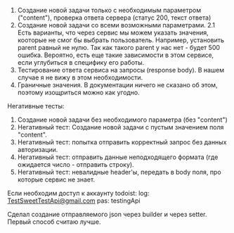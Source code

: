 1. Создание новой задачи только с необходимым параметром ("content"), проверка ответа сервера (статус 200, текст ответа)
2. Создание новой задачи со всеми возможными параметрами.
    2.1 Есть варианты, что через сервис мы можем указать значения, кооторые не смог бы выбрать пользователь.
    Например, установить parent равный не нулю. Так как такого parent у нас нет - будет 500 ошибка.
    Вероятно, есть еще такие зависимости в этом сервисе, если углубиться в специфику его работы.
3. Тестирование ответа сервиса на запросы (response body). В нашем случае я не вижу в этом необходимости.
4. Граничные значения. В документации ничего не сказано об этом, поэтому изощриться можно как угодно.

Негативные тесты:
1. Создание новой задачи без необходимого параметра (без "content")
2. Негативный тест: Создание новой задачи с пустым значением поля "content".
3. Негативный тест: попытка отправить корректный запрос без данных авторизации.
4. Негативный тест: отправить данные неподходящего формата (где ожидается число - отправить строку).
5. Негативный тест: невалидные header'ы, передать в body поля, про которые сервис не знает.

Если необходим доступ к аккаунту todoist:
log: TestSweetTestApi@gmail.com
pas: testingApi

Сделал создание отправляемого json через builder и через setter.
Первый способ считаю лучше.
